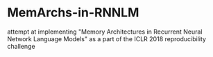 # MemArchs-in-RNNLM
attempt at implementing "Memory Architectures in Recurrent Neural Network Language Models" as a part of the ICLR 2018 reproducibility challenge
